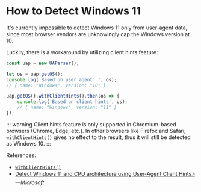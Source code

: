 # How to Detect Windows 11

It's currently impossible to detect Windows 11 only from user-agent data, since most browser vendors are unknowingly cap the Windows version at 10. 

Luckily, there is a workaround by utilizing client hints feature:

```js
const uap = new UAParser();

let os = uap.getOS();
console.log('Based on user agent: ', os); 
// { name: "Windows", version: "10" }

uap.getOS().withClientHints().then(os => {
    console.log('Based on client hints', os); 
    // { name: "Windows", version: "11" }
});
```

::: warning
Client hints feature is only supported in Chromium-based browsers (Chrome, Edge, etc.). In other browsers like Firefox and Safari, `withClientHints()` gives no effect to the result, thus it will still be detected as Windows 10.
:::


References:

- [`withClientHints()`](/api/main/idata/with-client-hints)
- [Detect Windows 11 and CPU architecture using User-Agent Client Hints🡥](https://learn.microsoft.com/en-us/microsoft-edge/web-platform/how-to-detect-win11) *—Microsoft*
